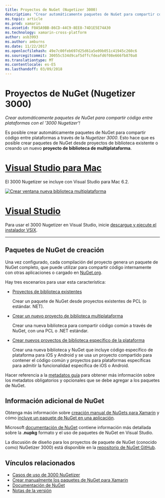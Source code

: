 ```yaml
---
title: Proyectos de NuGet (Nugetizer 3000)
description: "Crear automáticamente paquetes de NuGet para compartir código entre plataformas con el '3000 Nugetizer'!"
ms.topic: article
ms.prod: xamarin
ms.assetid: F0A5A9BB-86CD-44C9-8EE8-74D1E5E74A30
ms.technology: xamarin-cross-platform
author: asb3993
ms.author: amburns
ms.date: 11/22/2017
ms.openlocfilehash: 49e7c00feb697d25d61a5e09b051c41945c260c6
ms.sourcegitcommit: 30055c534d9caf5dffcfdeafd6f08e666fb870a8
ms.translationtype: MT
ms.contentlocale: es-ES
ms.lasthandoff: 03/09/2018
---
```

# <a name="nuget-projects-nugetizer-3000"></a>Proyectos de NuGet (Nugetizer 3000)

_Crear automáticamente paquetes de NuGet para compartir código entre plataformas con el '3000 Nugetizer'!_

Es posible crear automáticamente paquetes de NuGet para compartir código entre plataformas a través de la _Nugetizer 3000_. Esto hace que es posible crear paquetes de NuGet desde proyectos de biblioteca existente o creando un nuevo **proyecto de biblioteca de multiplataforma**.

# <a name="visual-studio-for-mactabvsmac"></a>[Visual Studio para Mac](#tab/vsmac)

El 3000 Nugetizer se incluye con Visual Studio para Mac 6.2.

[![](images/mulitplatform-library-sml.png "Crear ventana nueva biblioteca multiplataforma")](images/mulitplatform-library.png#lightbox)

# <a name="visual-studiotabvswin"></a>[Visual Studio](#tab/vswin)

Para usar el 3000 Nugetizer en Visual Studio, inicie [descargue y ejecute el instalador VSIX](http://bit.ly/nugetizer-2017).

-----

## <a name="building-nuget-packages"></a>Paquetes de NuGet de creación

Una vez configurado, cada compilación del proyecto genera un paquete de NuGet completo, que puede utilizar para compartir código internamente con otras aplicaciones o cargado en [NuGet.org](https://www.nuget.org).

Hay tres escenarios para usar esta característica:

- [Proyectos de biblioteca existentes](existing-library.md)

  Crear un paquete de NuGet desde proyectos existentes de PCL (o estándar. NET).

- [Crear un nuevo proyecto de biblioteca multiplataforma](single-codebase.md)

  Crear una nueva biblioteca para compartir código común a través de NuGet, con una PCL o .NET estándar.

- [Crear nuevos proyectos de biblioteca específico de la plataforma](platform-specific.md)

  Crear una nueva biblioteca y NuGet que incluye código específico de plataforma para iOS y Android y se usa un proyecto compartido para contener el código común y proyectos para plataformas específicas para admitir la funcionalidad específica de iOS o Android.

Hacer referencia a la [metadatos guía](metadata.md) para obtener más información sobre los metadatos obligatorios y opcionales que se debe agregar a los paquetes de NuGet.


## <a name="further-nuget-information"></a>Información adicional de NuGet

Obtenga más información sobre [creación manual de NuGets para Xamarin](~/cross-platform/app-fundamentals/nuget-manual.md) y cómo [incluye un paquete de NuGet en una aplicación](https://docs.microsoft.com/visualstudio/mac/nuget-walkthrough).

Microsoft [documentación de NuGet](https://docs.microsoft.com/nuget/) contiene información más detallada sobre la **.nupkg** formato y el uso de paquetes de NuGet en Visual Studio.

La discusión de diseño para los proyectos de paquete de NuGet (conocido como) NuGetizer 3000) está disponible en la [repositorio de NuGet GitHub](https://github.com/NuGet/Home/wiki/NuGetizer-3000).


## <a name="related-links"></a>Vínculos relacionados

- [Casos de uso de 3000 NuGetizer](https://github.com/NuGet/Home/wiki/NuGetizer-Core-Scenarios)
- [Crear manualmente los paquetes de NuGet para Xamarin](~/cross-platform/app-fundamentals/nuget-manual.md)
- [Documentación de NuGet](https://docs.microsoft.com/nuget/)
- [Notas de la versión](https://developer.xamarin.com/releases/studio/xamarin.studio_6.2/xamarin.studio_6.2/#NuGetizer_3000)
